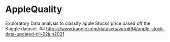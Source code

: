 # AppleQuality
Exploratory Data analysis to classify apple Stocks price  based off the Kaggle dataset. ## https://www.kaggle.com/datasets/varpit94/apple-stock-data-updated-till-22jun2021
